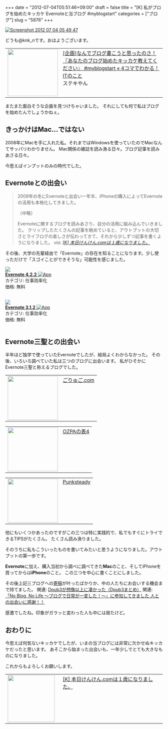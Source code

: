 +++
date = "2012-07-04T05:51:46+09:00"
draft = false
title = "[K] 私がブログを始めたキッカケ Evernoteと当ブログ #myblogstart"
categories = ["ブログ"]
slug = "5876"
+++

<div class="center"><a href="http://knk-n.com/images/2012/07/screenshot_2012-07-04_05.49.47.jpg"><img src="http://knk-n.com/images/2012/07/screenshot_2012-07-04_05.49.47.jpg" alt="Screenshot 2012 07 04 05 49 47" title="screenshot_2012-07-04_05.49.47.jpg" border="0" width="" height="" /></a></div>

どうも@knk_nです。おはようございます。

<table width="100%"><td valign="top" width="160"><a href="http://jun0424.com/?p=1551" target="_blank"><img border="0" src="http://capture.heartrails.com/160x140/border?http://jun0424.com/?p=1551" alt="" width="160" height="150" /></a></td><td valign="top"><a  href="http://jun0424.com/?p=1551" target="_blank">[企画]なんでブログ書こうと思ったのさ！『あなたのブログ始めたキッカケ教えてください』 #myblogstart « 4コマでわかる！ITのこと</a><script type="text/javascript">var url = "http://jun0424.com/?p=1551";</script><script src="http://api.b.st-hatena.com/entry.count?url=http://jun0424.com/?p=1551&callback=hatebTxt"></script><br />ステキやん
</td></table>

またまた面白そうな企画を見つけちゃいました。
それにしても何で私はブログを始めたんでしょうかねぇ。<!--more--><h2>きっかけはMac…ではない</h2>
2008年にMacを手に入れた私。それまではWindowsを使っていたのでMacなんてサッパリわかりません。
Mac関係の雑誌を読み漁る日々。ブログ記事を読みあさる日々。

今思えばインプットのみの時代でした。

<h2>Evernoteとの出会い</h2>
<blockquote cite="http://knk-n.com/2012/05/04/knkncom_1st-anniversary/" title="[K] 本日けんけん.comは１歳になりました。">
2009年の冬にEvernoteと出会い一年半、iPhoneの購入によってEvernoteの活用も本格化してきました。

（中略）

Evernoteに関するブログを読みあさり、自分の活用に組み込んでいきました。
クリップしたたくさんの記事を眺めていると、アウトプットの大切さとライフログの楽しさが伝わってきて、それから少しずつ記事を書くようになりました。
<cite>via: <a href="http://knk-n.com/2012/05/04/knkncom_1st-anniversary/" target="_blank">[K] 本日けんけん.comは１歳になりました。</a></cite>
</blockquote>

その後、大学の先輩経由で「Evernote」の存在を知ることになります。少し使っただけで「スゴイことができそうな」可能性を感じました。

<table class="appstorehelper"><a href="http://itunes.apple.com/jp/app/evernote/id281796108?mt=8&uo=4" rel="nofollow" target="_blank"><img class="appstorehelper_appicn" src="http://a2.mzstatic.com/us/r1000/105/Purple/v4/89/fe/4b/89fe4b68-83fe-27f1-6c26-34d7488e4c0a/mzl.nlgcgyrb.jpg" /></a><div class="appstorehelper_text"><a href="http://itunes.apple.com/jp/app/evernote/id281796108?mt=8&uo=4" rel="nofollow" target="_blank"><b>Evernote 4.2.2</b> <img alt="App" src="http://ax.phobos.apple.com.edgesuite.net/ja_jp/images/web/linkmaker/badge_appstore-sm.gif" style="vertical-align: text-bottom;" /></b></a><br />カテゴリ: 仕事効率化<br />価格: 無料<br clear="all" /></div>
</table>
<table class="appstorehelper"><a href="http://itunes.apple.com/jp/app/evernote/id406056744?mt=12&uo=4" rel="nofollow" target="_blank"><img class="appstorehelper_appicn_mac" src="http://a4.mzstatic.com/us/r1000/112/Purple/v4/86/29/10/8629100c-25fd-c099-c1e1-eb470965f2c8/Evernote.512x512-75.png" /><div class="appstorehelper_text"><b>Evernote 3.1.2</b> <img alt="App" src="http://ax.phobos.apple.com.edgesuite.net/ja_jp/images/web/linkmaker/badge_macappstore-sm.gif" style="vertical-align: text-bottom;" /></b></a><br />カテゴリ: 仕事効率化<br />価格: 無料<br clear="all" /></div>
</table>

<h2>Evernote三聖との出会い</h2>
半年ほど独学で使っていたEvernoteでしたが、結局よくわからなかった。
その後、いろいろ調べていた私は三つのブログに出会います。
私がひそかにEvernote三聖と称えるブログでした。
<table width="100%"><td valign="top" width="160"><a href="http://goryugo.com/" target="_blank"><img border="0" src="http://capture.heartrails.com/160x140/border?http://goryugo.com/" alt="" width="160" height="140" /></a></td><td valign="top"><a  href="http://goryugo.com/" target="_blank">ごりゅご.com</a><script type="text/javascript">var url = "http://goryugo.com/";</script><script src="http://api.b.st-hatena.com/entry.count?url=http://goryugo.com/&callback=hatebTxt"></script></td>
</table>
<table width="100%"><td valign="top" width="160"><a href="http://ozpa-h4.com/" target="_blank"><img border="0" src="http://capture.heartrails.com/160x140/border?http://ozpa-h4.com/" alt="" width="160" height="140" /></a></td><td valign="top"><a  href="http://ozpa-h4.com/" target="_blank">OZPAの表4</a><script type="text/javascript">var url = "http://ozpa-h4.com/";</script><script src="http://api.b.st-hatena.com/entry.count?url=http://ozpa-h4.com/&callback=hatebTxt"></script>
</td>
</table>
<table width="100%"><td valign="top" width="160"><a href="http://punksteady.com/" target="_blank"><img border="0" src="http://capture.heartrails.com/160x140/border?http://punksteady.com/" alt="" width="160" height="140" /></a></td><td valign="top"><a  href="http://punksteady.com/" target="_blank">Punksteady</a><script type="text/javascript">var url = "http://punksteady.com/";</script><script src="http://api.b.st-hatena.com/entry.count?url=http://punksteady.com/&callback=hatebTxt"></script>
</td>
</table>
他にもいくつかあったのですがこの三つは特に実践的で、私でもすぐにトライできるTIPSがたくさん。
たくさん読み漁りました。

そのうちに私もこういったものを書いてみたいと思うようになりました。アウトプットの第一歩です。

<strong>Evernote</strong>に加え、購入当初から調べに調べてきた<strong>Mac</strong>のこと、そしてiPhoneを買ってからは<strong>iPhone</strong>のこと。
この三つを中心に書くことにしました。

その後上記三ブログへの<a href="http://knk-n.com//about/" target="_blank">寄稿</a>が叶ったばかりか、中の人たちにお会いする機会まで持てました。
関連: <a  href="http://knk-n.com/2011/06/19/dpub3/" target="_blank">Dpub3が想像以上に凄かった（Dpub3まとめ）</a><script type="text/javascript">var url = "http://knk-n.com/2011/06/19/dpub3/";</script><script src="http://api.b.st-hatena.com/entry.count?url=http://knk-n.com/2011/06/19/dpub3/&callback=hatebTxt"></script>
関連: <a  href="http://knk-n.com/2011/11/27/noblognolife/" target="_blank">「No Blog, No Life 〜ブログで日常が一変した！〜」に参加してきました 人との出会いに感謝！！</a><script type="text/javascript">var url = "http://knk-n.com/2011/11/27/noblognolife/";</script><script src="http://api.b.st-hatena.com/entry.count?url=http://knk-n.com/2011/11/27/noblognolife/&callback=hatebTxt"></script>

感激でしたね。印象がガラッと変わった人も中には居たけど。

<h2>おわりに</h2>
今思えば何気ないキッカケでしたが、いまの当ブログには非常に欠かせぬキッカケだったと思います。
あそこから始まった出会いも、一年少しでとても大きなものになりました。

これからもよろしくお願いします。

<table width="100%"><td valign="top" width="160"><a href="http://knk-n.com/2012/05/04/knkncom_1st-anniversary/" target="_blank"><img border="0" src="http://knk-n.com/images/2012/10/screenshot_2012-10-16_17.45.04.jpg" alt="" width="150" height="auto" /></a></td><td valign="top"><a  href="http://knk-n.com/2012/05/04/knkncom_1st-anniversary/" target="_blank">[K] 本日けんけん.comは１歳になりました。</a><script type="text/javascript">var url = "http://knk-n.com/2012/05/04/knkncom_1st-anniversary/";</script><script src="http://api.b.st-hatena.com/entry.count?url=http://knk-n.com/2012/05/04/knkncom_1st-anniversary/&callback=hatebTxt"></script>
</td>
</table>
